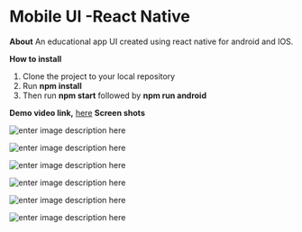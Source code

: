 # Mobile UI -React Native

**About**
An educational app UI created using  react native for android and IOS.

**How to install** 
 1. Clone the project to your local repository
 2. Run **npm install** 
 3. Then run **npm start** followed by **npm run android**
 
 **Demo video link,** [here](https://www.loom.com/share/53f38286b0ec46d7b51e76e017499cb8)
 **Screen shots**

![enter image description here](https://i.ibb.co/MDC0Lvg/Screenshot-1643025802.jpg)

![enter image description here](https://i.ibb.co/CMCq3nG/Screenshot-1643025812.jpg)


![enter image description here](https://i.ibb.co/vmxNn5S/Screenshot-1643025921.jpg)

![enter image description here](https://i.ibb.co/K27Lfmg/Screenshot-1643025927.jpg)


![enter image description here](https://i.ibb.co/28Ps6fg/Screenshot-1643025950.jpg)


![enter image description here](https://i.ibb.co/Hg4s3Xk/Screenshot-1643025956.jpg)
 
